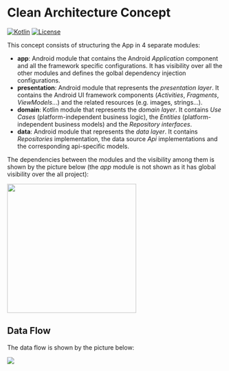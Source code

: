 # Clean Architecture Concept

[![Kotlin](https://img.shields.io/badge/kotlin-1.7.10-blue.svg?logo=kotlin)](http://kotlinlang.org)
[![License](https://img.shields.io/github/license/davidepanidev/kotlin-extensions?color=orange)]()

This concept consists of structuring the App in 4 separate modules:
* **app**: Android module that contains the Android _Application_ component and all the framework specific configurations. It has visibility over all the other modules and defines the golbal dependency injection configurations.
* **presentation**: Android module that represents the _presentation layer_. It contains the Android UI framework components (_Activities_, _Fragments_, _ViewModels_...) and the related resources (e.g. images, strings...).
* **domain**: Kotlin module that represents the _domain layer_. It contains _Use Cases_ (platform-independent business logic), the _Entities_ (platform-independent business models) and the _Repository interfaces_.
* **data**: Android module that represents the _data layer_. It contains _Repositories_ implementation, the data source _Api_ implementations and the corresponding api-specific models. 


The dependencies between the modules and the visibility among them is shown by the picture below (the _app_ module is not shown as it has global visibility over the all project):

<img src="pictures/clean architecture - modules dependencies.png" height="300">


## Data Flow

The data flow is shown by the picture below:

<img src="pictures/clean architecture - data flow.png">

